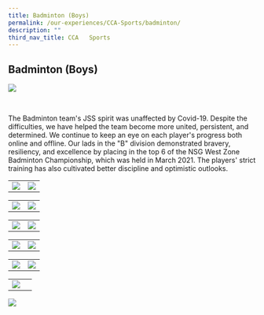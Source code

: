 ```yaml
---
title: Badminton (Boys)
permalink: /our-experiences/CCA-Sports/badminton/
description: ""
third_nav_title: CCA   Sports
---
```

## Badminton (Boys)

![](/images/JS_Badminton.jpg)

<br>

The Badminton team's JSS spirit was unaffected by Covid-19. Despite the difficulties, we have helped the team become more united, persistent, and determined. We continue to keep an eye on each player's progress both online and offline. Our lads in the "B" division demonstrated bravery, resiliency, and excellence by placing in the top 6 of the NSG West Zone Badminton Championship, which was held in March 2021. The players' strict training has also cultivated better discipline and optimistic outlooks.
<br>

|   |   |
|---|---|
| ![](/images/JS1_B%20division%20West%20zone%20boys%202nd%20runner%20up%20group.jpeg)  |![](/images/JS2_Congratulation%20on%20clinching%202022%20West%20Zone%20B%20Division%20boys%202nd%20runner%20up.jpeg) |


|   |   |
|---|---|
| ![](/images/JS3_going%20for%20the%20big%20smash.jpeg) | ![](/images/JS4_Going%20for%20the%20shuttle%202.jpeg)  |



|   |   |
|---|---|
| ![](/images/JS5_Going%20for%20the%20shuttle.jpeg) | ![](/images/JS6_Going%20for%20the%20smash.jpeg)  |


|   |   |
|---|---|
| ![](/images/JS7_keeping%20the%20smile%20no%20matter%20how%20tough%20training%20is.jpeg)  | ![](/images/JS8_reaching%20for%20the%20shuttle.jpeg) |

|   |   |
|---|---|
| ![](/images/JS9_Serving%201.jpeg) | ![](/images/JS10_stride%20in%20important%202.jpeg) |



|   |   |
|---|---|
| ![](/images/JS11_Stride%20is%20important.jpeg) |  |





![](/images/JS12_Training%20hard.jpeg)